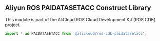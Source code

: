 ## Aliyun ROS PAIDATASETACC Construct Library

This module is part of the AliCloud ROS Cloud Development Kit (ROS CDK) project.

```python
import * as PAIDATASETACC from '@alicloud/ros-cdk-paidatasetacc';
```
